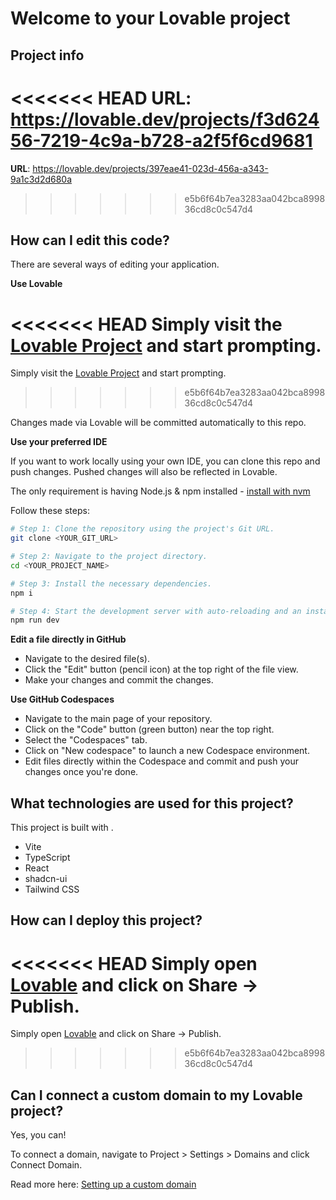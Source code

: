 # Welcome to your Lovable project

## Project info

<<<<<<< HEAD
**URL**: https://lovable.dev/projects/f3d62456-7219-4c9a-b728-a2f5f6cd9681
=======
**URL**: https://lovable.dev/projects/397eae41-023d-456a-a343-9a1c3d2d680a
>>>>>>> e5b6f64b7ea3283aa042bca899836cd8c0c547d4

## How can I edit this code?

There are several ways of editing your application.

**Use Lovable**

<<<<<<< HEAD
Simply visit the [Lovable Project](https://lovable.dev/projects/f3d62456-7219-4c9a-b728-a2f5f6cd9681) and start prompting.
=======
Simply visit the [Lovable Project](https://lovable.dev/projects/397eae41-023d-456a-a343-9a1c3d2d680a) and start prompting.
>>>>>>> e5b6f64b7ea3283aa042bca899836cd8c0c547d4

Changes made via Lovable will be committed automatically to this repo.

**Use your preferred IDE**

If you want to work locally using your own IDE, you can clone this repo and push changes. Pushed changes will also be reflected in Lovable.

The only requirement is having Node.js & npm installed - [install with nvm](https://github.com/nvm-sh/nvm#installing-and-updating)

Follow these steps:

```sh
# Step 1: Clone the repository using the project's Git URL.
git clone <YOUR_GIT_URL>

# Step 2: Navigate to the project directory.
cd <YOUR_PROJECT_NAME>

# Step 3: Install the necessary dependencies.
npm i

# Step 4: Start the development server with auto-reloading and an instant preview.
npm run dev
```

**Edit a file directly in GitHub**

- Navigate to the desired file(s).
- Click the "Edit" button (pencil icon) at the top right of the file view.
- Make your changes and commit the changes.

**Use GitHub Codespaces**

- Navigate to the main page of your repository.
- Click on the "Code" button (green button) near the top right.
- Select the "Codespaces" tab.
- Click on "New codespace" to launch a new Codespace environment.
- Edit files directly within the Codespace and commit and push your changes once you're done.

## What technologies are used for this project?

This project is built with .

- Vite
- TypeScript
- React
- shadcn-ui
- Tailwind CSS

## How can I deploy this project?

<<<<<<< HEAD
Simply open [Lovable](https://lovable.dev/projects/f3d62456-7219-4c9a-b728-a2f5f6cd9681) and click on Share -> Publish.
=======
Simply open [Lovable](https://lovable.dev/projects/397eae41-023d-456a-a343-9a1c3d2d680a) and click on Share -> Publish.
>>>>>>> e5b6f64b7ea3283aa042bca899836cd8c0c547d4

## Can I connect a custom domain to my Lovable project?

Yes, you can!

To connect a domain, navigate to Project > Settings > Domains and click Connect Domain.

Read more here: [Setting up a custom domain](https://docs.lovable.dev/tips-tricks/custom-domain#step-by-step-guide)
